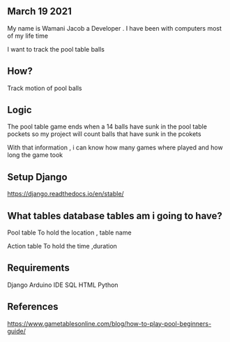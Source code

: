 ## March 19 2021 
My name is Wamani Jacob a Developer . I have been with computers most of my life time 

I want to track the pool table balls


## How?
Track motion of pool balls


## Logic
The pool table game ends when a 14 balls have sunk in the pool table pockets so my project will count balls that have sunk in the pcokets

With that information , i can know how many games where played and how long the game took

## Setup Django 
https://django.readthedocs.io/en/stable/

## What tables database tables am i going to have?
Pool table
To hold the location , table name

Action table
To hold the time ,duration 


## Requirements
Django
Arduino IDE
SQL
HTML
Python

## References
https://www.gametablesonline.com/blog/how-to-play-pool-beginners-guide/